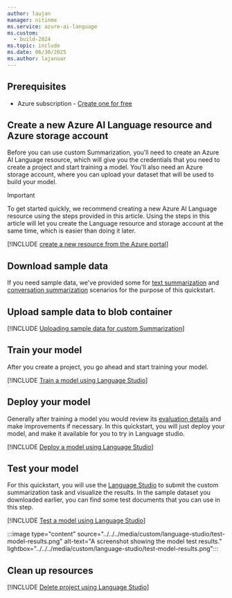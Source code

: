 ```yaml
---
author: laujan
manager: nitinme
ms.service: azure-ai-language
ms.custom:
  - build-2024
ms.topic: include
ms.date: 06/30/2025
ms.author: lajanuar
---
```


## Prerequisites

* Azure subscription - [Create one for free](https://azure.microsoft.com/free/cognitive-services)

## Create a new Azure AI Language resource and Azure storage account

Before you can use custom Summarization, you'll need to create an Azure AI Language resource, which will give you the credentials that you need to create a project and start training a model. You'll also need an Azure storage account, where you can upload your dataset that will be used to build your model.

> [!IMPORTANT]
> To get started quickly, we recommend creating a new Azure AI Language resource using the steps provided in this article. Using the steps in this article will let you create the Language resource and storage account at the same time, which is easier than doing it later.
>
<!--- > If you have a pre-existing resource that you'd like to use, you will need to connect it to storage account. See [guidance to using a pre-existing resource](../../../includes/custom/use-pre-existing-resource.md) for information. --->

[!INCLUDE [create a new resource from the Azure portal](../../../includes/custom/resource-creation-azure-portal.md)]

## Download sample data

If you need sample data, we've provided some for [text summarization](https://github.com/Azure-Samples/cognitive-services-sample-data-files/tree/master/language-service/Custom%20summarization/abstractive-document-samples) and [conversation summarization](https://github.com/Azure-Samples/cognitive-services-sample-data-files/tree/master/language-service/Custom%20summarization/abstractive-conversation-samples) scenarios for the purpose of this quickstart.

## Upload sample data to blob container

[!INCLUDE [Uploading sample data for custom Summarization](../../../includes/custom/language-studio/upload-data-to-storage.md)]

## Train your model

After you create a project, you go ahead and start training your model.

[!INCLUDE [Train a model using Language Studio](../../../includes/custom/language-studio/train-your-model.md)]

## Deploy your model

Generally after training a model you would review its [evaluation details](../../custom/how-to/test-evaluate.md) and make improvements if necessary. In this quickstart, you will just deploy your model, and make it available for you to try in Language studio.

[!INCLUDE [Deploy a model using Language Studio](../../../includes/custom/language-studio/deployment.md)]

## Test your model

 For this quickstart, you will use the [Language Studio](https://aka.ms/LanguageStudio) to submit the custom summarization task and visualize the results. In the sample dataset you downloaded earlier, you can find some test documents that you can use in this step.

[!INCLUDE [Test a model using Language Studio](../../../includes/custom/language-studio/test-model.md)]

:::image type="content" source="../../../media/custom/language-studio/test-model-results.png" alt-text="A screenshot showing the model test results." lightbox="../../../media/custom/language-studio/test-model-results.png":::

## Clean up resources

[!INCLUDE [Delete project using Language Studio](../../../includes/custom/language-studio/delete-project.md)]
